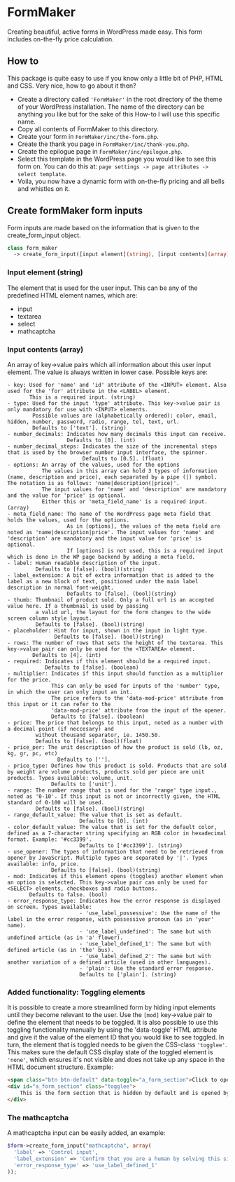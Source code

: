 # FormMaker
Creating beautiful, active forms in WordPress made easy. This form includes on-the-fly price calculation.

## How to
This package is quite easy to use if you know only a little bit of PHP, HTML and CSS. Very nice, how to go about it then?

* Create a directory called `'FormMaker'` in the root directory of the theme of your WordPress installation. The name of the directory can be anything you like but for the sake of this How-to I will use this specific name.
* Copy all contents of FormMaker to this directory.
* Create your form in `FormMaker/inc/the-form.php`.
* Create the thank you page in `FormMaker/inc/thank-you.php`.
* Create the epilogue page in `FormMaker/inc/epilogue.php`.
* Select this template in the WordPress page you would like to see this form on. You can do this at: `page settings -> page attributes -> select template`.
* Voila, you now have a dynamic form with on-the-fly pricing and all bells and whistles on it.

## Create formMaker form inputs
Form inputs are made based on the information that is given to the create_form_input object.
```php
class form_maker
  -> create_form_input([input element](string), [input contents](array))
```
### Input element (string)
The element that is used for the user input. This can be any of the predefined HTML element names, which are:
* input
* textarea
* select
* mathcaptcha

### Input contents (array)
An array of key->value pairs which all information about this user input element. The value is always written in lower case.
Possible keys are:
```
- key: Used for 'name' and 'id' attribute of the <INPUT> element. Also used for the 'for' attribute in the <LABEL> element.
       This is a required input. (string)
- type: Used for the input 'type' attribute. This key->value pair is only mandatory for use with <INPUT> elements.
        Possible values are (alphabetically ordered): color, email, hidden, number, password, radio, range, tel, text, url.
        Defaults to ['text']. (string)
- number_decimals: Indicates how many decimals this input can receive.
                   Defaults to [0]. (int)
- number_decimal_steps: Indicates the size of the incremental steps that is used by the browser number input interface, the spinner.
                        Defaults to [0.5]. (float)
- options: An array of the values, used for the options
           The values in this array can hold 3 types of information (name, description and price), each separated by a pipe (|) symbol. The notation is as follows: 'name|description(|price)'.
           The input values for 'name' and 'description' are mandatory and the value for 'price' is optional.
           Either this or 'meta_field_name' is a required input. (array)
- meta_field_name: The name of the WordPress page meta field that holds the values, used for the options.
                   As in [options], the values of the meta field are noted as 'name|description|price'. The input values for 'name' and 'description' are mandatory and the input value for 'price' is optional.
                   If [options] is not used, this is a required input which is done in the WP page backend by adding a meta field.
- label: Human readable description of the input.
         Defaults to [false]. (bool)(string)
- label_extension: A bit of extra information that is added to the label as a new block of text, positioned under the main label description in normal font-weight.
                   Defaults to [false]. (bool)(string)
- thumb: Thumbnail of product sold. Only a full url is an accepted value here. If a thumbnail is used by passing
         a valid url, the layout for the form changes to the wide screen column style layout.
         Defaults to [false]. (bool)(string)
- placeholder: Hint for input, shown in the input in light type.
               Defaults to [false]. (bool)(string)
- rows: The number of rows that sets the height of the textarea. This key->value pair can only be used for the <TEXTAREA> element.
        Defaults to [4]. (int)
- required: Indicates if this element should be a required input.
            Defaults to [false]. (boolean)
- multiplier: Indicates if this input should function as a multiplier for the price.
              This can only be used for inputs of the 'number' type, in which the user can only input an int.
              The price refers to the 'data-mod-price' attribute from this input or it can refer to the
              'data-mod-price' attribute from the input of the opener.
              Defaults to [false]. (boolean)
- price: The price that belongs to this input, noted as a number with a decimal point (if neccesary) and
         without thousand separator, ie. 1450.50.
         Defaults to [false]. (bool)(float)
- price_per: The unit description of how the product is sold (lb, oz, kg, gr, pc, etc)
                Defaults to [''].
- price_type: Defines how this product is sold. Products that are sold by weight are volume products, products sold per piece are unit products. Types available: volume, unit.
              Defaults to ['unit']. 
- range: The number range that is used for the 'range' type input., noted as '0-10'. If this input is not or incorrectly given, the HTML standard of 0-100 will be used.
         Defaults to [false]. (bool)(string)
- range_default_value: The value that is set as default.
                       Defaults to [0]. (int)
- color_default_value: The value that is set for the default color, defined as a 7-character string specifying an RGB color in hexadecimal format. Example: '#cc3399'.
                       Defaults to ['#cc3399']. (string)
- use_opener: The types of information that need to be retrieved from opener by JavaScript. Multiple types are separated by '|'. Types available: info, price.
              Defaults to [false]. (bool)(string)
- mod: Indicates if this element opens (toggles) another element when an option is selected. This key->value pair can only be used for <SELECT> elements, checkboxes and radio buttons.
       Defaults to false. (bool)
- error_response_type: Indicates how the error response is displayed on screen. Types available:
                       - 'use_label_possessive': Use the name of the label in the error response, with possessive pronoun (as in 'your' name).
                       - 'use_label_undefined': The same but with undefined article (as in 'a' flower).
                       - 'use_label_defined_1': The same but with defined article (as in 'the' bus).
                       - 'use_label_defined_2': The same but with another variation of a defined article (used in other languages).
                       - 'plain': Use the standard error response.
                       Defaults to ['plain']. (string)
```

### Added functionality: Toggling elements

It is possible to create a more streamlined form by hiding input elements until they become relevant to the user. Use the `[mod]` key->value pair to define the element that needs to be toggled.
It is also possible to use this toggling functionality manually by using the 'data-toggle' HTML attribute and give it the value of the element ID that you would like to see toggled. In turn, the element
that is toggled needs to be given the CSS-class `'togglee'`. This makes sure the default CSS display state of the toggled element is `'none'`, which ensures it's not visible and does not take up any space in the HTML document structure.
Example:
```html
<span class="btn btn-default" data-toggle="a_form_section">Click to open the form section</span>
<div id="a_form_section" class="togglee">
    This is the form section that is hidden by default and is opened by clicking on the link above.
</div>
```

### The mathcaptcha
A mathcaptcha input can be easily added, an example:
```php
$form->create_form_input("mathcaptcha", array(
  'label' => 'Control input',
  'label_extension' => 'Confirm that you are a human by solving this simple calculation',
  'error_response_type' => 'use_label_defined_1'
));
```
